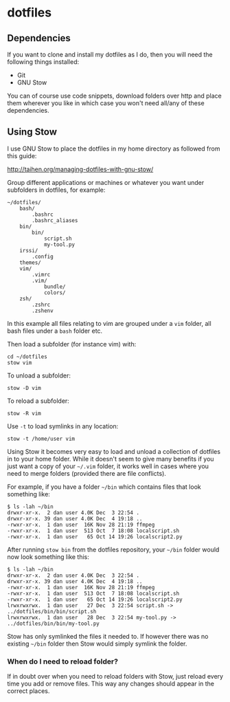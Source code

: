 # dotfiles

## Dependencies

If you want to clone and install my dotfiles as I do, then you will need the
following things installed:

- Git
- GNU Stow

You can of course use code snippets, download folders over http and place them
wherever you like in which case you won't need all/any of these dependencies.


## Using Stow

I use GNU Stow to place the dotfiles in my home directory as followed from
this guide:

http://taihen.org/managing-dotfiles-with-gnu-stow/

Group different applications or machines or whatever you want under
subfolders in dotfiles, for example:

```
~/dotfiles/
    bash/
        .bashrc
        .bashrc_aliases
    bin/
        bin/
            script.sh
            my-tool.py
    irssi/
        .config
    themes/
    vim/
        .vimrc
        .vim/
            bundle/
            colors/
    zsh/
        .zshrc
        .zshenv
```

In this example all files relating to vim are grouped under a `vim` folder,
all bash files under a `bash` folder etc.

Then load a subfolder (for instance vim) with:

```
cd ~/dotfiles
stow vim
```

To unload a subfolder:

```
stow -D vim
```

To reload a subfolder:

```
stow -R vim
```

Use `-t` to load symlinks in any location:

```
stow -t /home/user vim
```

Using Stow it becomes very easy to load and unload a collection of dotfiles in
to your home folder. While it doesn't seem to give many benefits if you just
want a copy of your `~/.vim` folder, it works well in cases where you need to
merge folders (provided there are file conflicts).

For example, if you have a folder `~/bin` which contains files that look
something like:

```
$ ls -lah ~/bin
drwxr-xr-x.  2 dan user 4.0K Dec  3 22:54 .
drwxr-xr-x. 39 dan user 4.0K Dec  4 19:18 ..
-rwxr-xr-x.  1 dan user  16K Nov 28 21:19 ffmpeg
-rwxr-xr-x.  1 dan user  513 Oct  7 18:08 localscript.sh
-rwxr-xr-x.  1 dan user   65 Oct 14 19:26 localscript2.py
```

After running `stow bin` from the dotfiles repository, your `~/bin` folder
would now look something like this:

```
$ ls -lah ~/bin
drwxr-xr-x.  2 dan user 4.0K Dec  3 22:54 .
drwxr-xr-x. 39 dan user 4.0K Dec  4 19:18 ..
-rwxr-xr-x.  1 dan user  16K Nov 28 21:19 ffmpeg
-rwxr-xr-x.  1 dan user  513 Oct  7 18:08 localscript.sh
-rwxr-xr-x.  1 dan user   65 Oct 14 19:26 localscript2.py
lrwxrwxrwx.  1 dan user   27 Dec  3 22:54 script.sh -> ../dotfiles/bin/bin/script.sh
lrwxrwxrwx.  1 dan user   28 Dec  3 22:54 my-tool.py -> ../dotfiles/bin/bin/my-tool.py
```

Stow has only symlinked the files it needed to. If however there was no
existing `~/bin` folder then Stow would simply symlink the folder.

### When do I need to reload folder?

If in doubt over when you need to reload folders with Stow, just reload every
time you add or remove files. This way any changes should appear in the
correct places.
